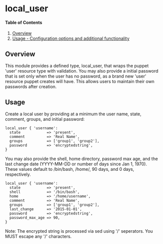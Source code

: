 # local_user

#### Table of Contents

1. [Overview](#overview)
4. [Usage - Configuration options and additional functionality](#usage)

## Overview

This module provides a defined type, local_user, that wraps the puppet 'user'
resource type with validation. You may also provide a initial password that is
set only when the user has no password, as a brand new 'user' resource puppet
creates will have. This allows users to maintain their own passwords after
creation.

## Usage

Create a local user by providing at a minimum the user name, state, comment,
groups, and initial password:

    local_user { 'username':
      state            => 'present',
      comment          => 'Real Name',
      groups           => ['group1', 'group2'],
      password         => 'encryptedstring',
    }

You may also provide the shell, home directory, password max age, and the last
change date (YYYY-MM-DD or number of days since Jan 1, 1970). These values
default to /bin/bash, /home/<username>, 90 days, and 0 days, respectively.

    local_user { 'username':
      state            => 'present',
      shell            => '/bin/bash',
      home             => '/home/username',
      comment          => 'Real Name',
      groups           => ['group1', 'group2'],
      last_change      => '2015-01-01',
      password         => 'encryptedstring',
      password_max_age => 90,
    }

Note: The encrypted string is processed via sed using '/' seperators. You MUST
escape any '/' characters.

